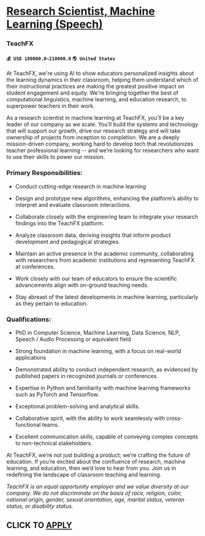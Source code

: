 # [Research Scientist, Machine Learning (Speech)](https://www.remotewlb.com/apply/research-scientist-machine-learning-speech)  
### TeachFX  
#### `💰 USD 180000.0~210000.0` `🌎 United States`  

At TeachFX, we're using AI to show educators personalized insights about the learning dynamics in their classroom, helping them understand which of their instructional practices are making the greatest positive impact on student engagement and equity. We're bringing together the best of computational linguistics, machine learning, and education research, to superpower teachers in their work.  
  
As a research scientist in machine learning at TeachFX, you'll be a key leader of our company as we scale. You’ll build the systems and technology that will support our growth, drive our research strategy and will take ownership of projects from inception to completion. We are a deeply mission-driven company, working hard to develop tech that revolutionizes teacher professional learning -- and we’re looking for researchers who want to use their skills to power our mission.

### Primary Responsibilities:

  * Conduct cutting-edge research in machine learning

  * Design and prototype new algorithms, enhancing the platform’s ability to interpret and evaluate classroom interactions.

  * Collaborate closely with the engineering team to integrate your research findings into the TeachFX platform.

  * Analyze classroom data, deriving insights that inform product development and pedagogical strategies.

  * Maintain an active presence in the academic community, collaborating with researchers from academic institutions and representing TeachFX at conferences.

  * Work closely with our team of educators to ensure the scientific advancements align with on-ground teaching needs.

  * Stay abreast of the latest developments in machine learning, particularly as they pertain to education.

### Qualifications:

  * PhD in Computer Science, Machine Learning, Data Science, NLP, Speech / Audio Processing or equivalent field

  * Strong foundation in machine learning, with a focus on real-world applications

  * Demonstrated ability to conduct independent research, as evidenced by published papers in recognized journals or conferences.

  * Expertise in Python and familiarity with machine learning frameworks such as PyTorch and Tensorflow.

  * Exceptional problem-solving and analytical skills.

  * Collaborative spirit, with the ability to work seamlessly with cross-functional teams.

  * Excellent communication skills, capable of conveying complex concepts to non-technical stakeholders.

At TeachFX, we’re not just building a product; we’re crafting the future of education. If you’re excited about the confluence of research, machine learning, and education, then we’d love to hear from you. Join us in redefining the landscape of classroom teaching and learning.

 _TeachFX is an equal opportunity employer and we value diversity at our company. We do not discriminate on the basis of race, religion, color, national origin, gender, sexual orientation, age, marital status, veteran status, or disability status._

  
## CLICK TO [APPLY](https://www.remotewlb.com/apply/research-scientist-machine-learning-speech)

